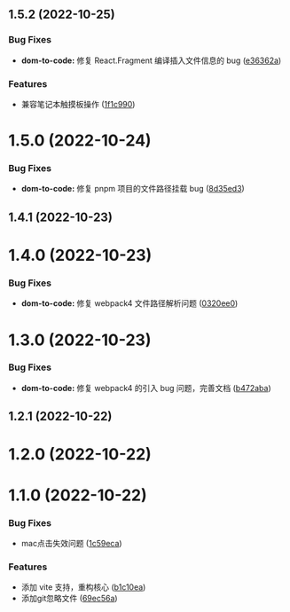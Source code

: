 ## 1.5.2 (2022-10-25)


### Bug Fixes

* **dom-to-code:** 修复 React.Fragment 编译插入文件信息的 bug ([e36362a](https://github.com/better-tcy/dom-to-code/commit/e36362aac9f8c1f9f4b277938ff9f71e166b4e10))


### Features

* 兼容笔记本触摸板操作 ([1f1c990](https://github.com/better-tcy/dom-to-code/commit/1f1c990e077f0a1031ce6c9c89888996456f464f))



# 1.5.0 (2022-10-24)


### Bug Fixes

* **dom-to-code:** 修复 pnpm 项目的文件路径挂载 bug ([8d35ed3](https://github.com/better-tcy/dom-to-code/commit/8d35ed31d77d3a66e8fe4d23a430801ca8ccb1b8))



## 1.4.1 (2022-10-23)



# 1.4.0 (2022-10-23)


### Bug Fixes

* **dom-to-code:** 修复 webpack4  文件路径解析问题 ([0320ee0](https://github.com/better-tcy/dom-to-code/commit/0320ee0f2f25576ebfe525fab805fe5ba0a629d3))



# 1.3.0 (2022-10-23)


### Bug Fixes

* **dom-to-code:** 修复 webpack4 的引入 bug 问题，完善文档 ([b472aba](https://github.com/better-tcy/dom-to-code/commit/b472aba902b64ba6f747e48ecdcd8fccd9c28c94))



## 1.2.1 (2022-10-22)



# 1.2.0 (2022-10-22)



# 1.1.0 (2022-10-22)


### Bug Fixes

* mac点击失效问题 ([1c59eca](https://github.com/better-tcy/dom-to-code/commit/1c59ecac815702ea347305c29d27fbb3f66ccdd9))


### Features

* 添加 vite 支持，重构核心 ([b1c10ea](https://github.com/better-tcy/dom-to-code/commit/b1c10ea1879db4369e9283147a86e3e4bebe9cb9))
* 添加git忽略文件 ([69ec56a](https://github.com/better-tcy/dom-to-code/commit/69ec56a8598e72b371cbea603281166066c8c316))



